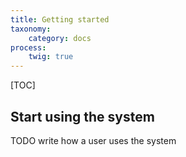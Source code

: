 ```yaml
---
title: Getting started
taxonomy:
    category: docs
process:
    twig: true
---
```


[TOC]

## Start using the system
TODO write how a user uses the system